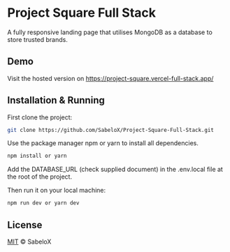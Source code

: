 # Project Square Full Stack

A fully responsive landing page that utilises MongoDB as a database to store trusted brands.

## Demo

Visit the hosted version on https://project-square.vercel-full-stack.app/

## Installation & Running

First clone the project:
```bash
git clone https://github.com/SabeloX/Project-Square-Full-Stack.git
```
Use the package manager npm or yarn to install all dependencies.

```bash
npm install or yarn
```

Add the DATABASE_URL (check supplied document) in the .env.local file at the root of the project.

Then run it on your local machine:
```bash
npm run dev or yarn dev
```


## License

[MIT](https://choosealicense.com/licenses/mit/) © SabeloX
